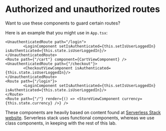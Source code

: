 # Authorized and unauthorized routes

Want to use these components to guard certain routes?

Here is an example that you might use in `App.tsx`:

```
<UnauthenticatedRoute path="/login">
		<LoginComponent setIsAuthenticated={this.setIsUserLoggedIn} isAuthenticated={this.state.isUserLoggedIn}/>
</UnauthenticatedRoute>
<Route path={"/cart"} component={CartViewComponent} />
<UnauthenticatedRoute path={"/checkout"}>
		<CheckoutViewComponent isAuthenticated={this.state.isUserLoggedIn}/>
</UnauthenticatedRoute>
<Route path={"/login"}>
		<LoginComponent setIsAuthenticated={this.setIsUserLoggedIn} isAuthenticated={this.state.isUserLoggedIn}/>
</Route>
<Route path={"/"} render={() => <StoreViewComponent currency={this.state.currency} />} />
```

These components are heavily based on content found at [Serverless Stack website](https://serverless-stack.com/chapters/use-the-redirect-routes.html). Serverless stack uses functional components, whereas we use class components, in keeping with the rest of this lab.